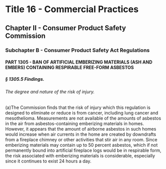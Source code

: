 
# Title 16 - Commercial Practices
## Chapter II - Consumer Product Safety Commission
### Subchapter B - Consumer Product Safety Act Regulations
#### PART 1305 - BAN OF ARTIFICIAL EMBERIZING MATERIALS (ASH AND EMBERS) CONTAINING RESPIRABLE FREE-FORM ASBESTOS
##### § 1305.5 Findings.
###### The degree and nature of the risk of injury.

(a)The Commission finds that the risk of injury which this regulation is designed to eliminate or reduce is from cancer, including lung cancer and mesothelioma. Measurements are not available of the amounts of asbestos in the air from asbestos-containing emberizing materials in homes. However, it appears that the amount of airborne asbestos in such homes would increase when air currents in the home are created by downdrafts from a fireplace chimney or other activities that stir air in any room. Since emberizing materials may contain up to 50 percent asbestos, which if not permanently bound into artificial fireplace logs would be in respirable form, the risk associated with emberizing materials is considerable, especially since it continues to exist 24 hours a day.
